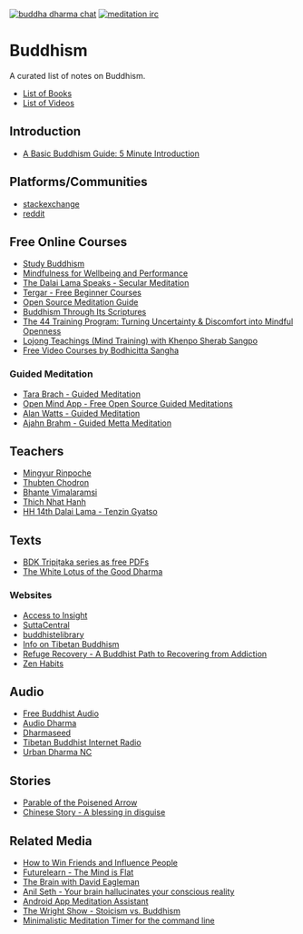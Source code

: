 [![buddha dharma chat](https://img.shields.io/badge/chat-buddha_dharma-brightgreen.svg)](https://discordapp.com/invite/Tyqd22a)
[![meditation irc](https://img.shields.io/badge/irc-meditation-brightgreen.svg)](http://webchat.freenode.net/?channels=%23%23meditation&uio=d4)

# Buddhism
A curated list of notes on Buddhism.
- [List of Books](books.md) <!-- github link -->
- [List of Videos](videos.md) <!-- github link -->
## Introduction
- [A Basic Buddhism Guide: 5 Minute Introduction](http://www.buddhanet.net/e-learning/5minbud.htm)
## Platforms/Communities
- [stackexchange](https://buddhism.stackexchange.com/)
- [reddit](https://www.reddit.com/r/Buddhism/)
## Free Online Courses
- [Study Buddhism](https://studybuddhism.com/)
- [Mindfulness for Wellbeing and Performance](https://www.futurelearn.com/courses/mindfulness-wellbeing-performance)
- [The Dalai Lama Speaks - Secular Meditation](https://www.youtube.com/watch?v=lTLe5TFTh24)
- [Tergar - Free Beginner Courses](http://learning.tergar.org/course_library/intro-to-meditation/)
- [Open Source Meditation Guide](http://www.starting-meditation.com/)
- [Buddhism Through Its Scriptures](https://www.edx.org/course/buddhism-through-its-scriptures)
- [The 44 Training Program: Turning Uncertainty & Discomfort into Mindful Openness](https://zenhabits.net/the-44/)
- [Lojong Teachings (Mind Training) with Khenpo Sherab Sangpo](https://www.youtube.com/watch?v=8sM9-xOi8mU&list=PLaAW1H5vg2nFhEylEP9HJYNPavhkXosuo)
- [Free Video Courses by Bodhicitta Sangha](https://www.youtube.com/user/KhenpoSherabSangpo/playlists)
### Guided Meditation
- [Tara Brach - Guided Meditation](https://www.tarabrach.com/guided-meditations/)
- [Open Mind App - Free Open Source Guided Meditations](https://openmindapp.org/)
- [Alan Watts - Guided Meditation](https://www.youtube.com/watch?v=PxJ0N2vq2GM)
- [Ajahn Brahm - Guided Metta Meditation](https://www.youtube.com/watch?v=7Jb72-QgXOc)
## Teachers
- [Mingyur Rinpoche](https://www.youtube.com/user/MingyurRinpoche)
- [Thubten Chodron](http://thubtenchodron.org/)
- [Bhante Vimalaramsi](http://dhammasukha.org)
- [Thich Nhat Hanh](https://plumvillage.org/about/thich-nhat-hanh/)
- [HH 14th Dalai Lama - Tenzin Gyatso](https://www.dalailama.com/the-dalai-lama)
## Texts
- [BDK Tripiṭaka series as free PDFs](http://www.bdkamerica.org/bdk-tripitaka-digital-downloads)
- [The White Lotus of the Good Dharma](http://read.84000.co/translation/toh113.html)
### Websites
- [Access to Insight](http://www.accesstoinsight.org)
- [SuttaCentral](https://suttacentral.net)
- [buddhistelibrary](http://www.buddhistelibrary.org/en/index.php?lang=english)
- [Info on Tibetan Buddhism](https://info-buddhism.com/)
- [Refuge Recovery - A Buddhist Path to Recovering from Addiction](http://www.refugerecovery.org/)
- [Zen Habits](https://zenhabits.net/)
## Audio
- [Free Buddhist Audio](https://thebuddhistcentre.com/freebuddhistaudio)
- [Audio Dharma](http://www.audiodharma.org/)
- [Dharmaseed](http://dharmaseed.org)
- [Tibetan Buddhist Internet Radio](http://www.lamrim.com/index2.html)
- [Urban Dharma NC](https://urbandharmancpodcast.wordpress.com)
## Stories
- [Parable of the Poisened Arrow](https://en.wikipedia.org/wiki/Parable_of_the_Poisoned_Arrow)
- [Chinese Story - A blessing in disguise](http://legacy.ymaa.com/articles/stories-proverbs/blessing-in-disguise)
## Related Media
- [How to Win Friends and Influence People](https://en.wikipedia.org/wiki/How_to_Win_Friends_and_Influence_People)
- [Futurelearn - The Mind is Flat](https://www.futurelearn.com/courses/the-mind-is-flat)
- [The Brain with David Eagleman](https://www.youtube.com/watch?v=BvPu2kYstcg&t=2795s)
- [Anil Seth - Your brain hallucinates your conscious reality](https://www.youtube.com/watch?v=lyu7v7nWzfo)
- [Android App Meditation Assistant](https://f-droid.org/packages/sh.ftp.rocketninelabs.meditationassistant.opensource/)
- [The Wright Show - Stoicism vs. Buddhism](https://www.youtube.com/watch?v=qcEiF6_Uevo)
- [Minimalistic Meditation Timer for the command line](https://pypi.org/project/meditate)
